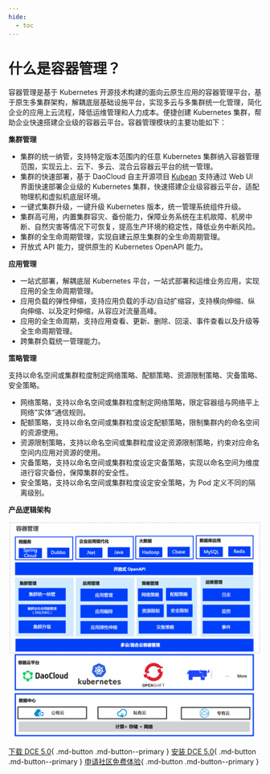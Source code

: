 ```yaml
---
hide:
  - toc
---
```


# 什么是容器管理？

容器管理是基于 Kubernetes 开源技术构建的面向云原生应用的容器管理平台，基于原生多集群架构，解耦底层基础设施平台，实现多云与多集群统一化管理，简化企业的应用上云流程，降低运维管理和人力成本。便捷创建 Kubernetes 集群，帮助企业快速搭建企业级的容器云平台。容器管理模块的主要功能如下：

**集群管理**

- 集群的统一纳管，支持特定版本范围内的任意 Kubernetes 集群纳入容器管理范围，实现云上、云下、多云、混合云容器云平台的统一管理。
- 集群的快速部署，基于 DaoCloud 自主开源项目 [Kubean](https://github.com/kubean-io/kubean) 支持通过 Web UI 界面快速部署企业级的 Kubernetes 集群，快速搭建企业级容器云平台，适配物理机和虚拟机底层环境。
- 一键式集群升级，一键升级 Kubernetes 版本，统一管理系统组件升级。
- 集群高可用，内置集群容灾、备份能力，保障业务系统在主机故障、机房中断、自然灾害等情况下可恢复，提高生产环境的稳定性，降低业务中断风险。
- 集群的全生命周期管理，实现自建云原生集群的全生命周期管理。
- 开放式 API 能力，提供原生的 Kubernetes OpenAPI 能力。

**应用管理**

- 一站式部署，解耦底层 Kubernetes 平台，一站式部署和运维业务应用，实现应用的全生命周期管理。
- 应用负载的弹性伸缩，支持应用负载的手动/自动扩缩容，支持横向伸缩、纵向伸缩、以及定时伸缩，从容应对流量高峰。
- 应用的全生命周期，支持应用查看、更新、删除、回滚、事件查看以及升级等全生命周期管理。
- 跨集群负载统一管理能力。

**策略管理**

支持以命名空间或集群粒度制定网络策略、配额策略、资源限制策略、灾备策略、安全策略。

- 网络策略，支持以命名空间或集群粒度制定网络策略，限定容器组与网络平上网络”实体“通信规则。
- 配额策略，支持以命名空间或集群粒度设定配额策略，限制集群内的命名空间的资源使用。
- 资源限制策略，支持以命名空间或集群粒度设定资源限制策略，约束对应命名空间内应用对资源的使用。
- 灾备策略，支持以命名空间或集群粒度设定灾备策略，实现以命名空间为维度进行容灾备份，保障集群的安全性。
- 安全策略，支持以命名空间或集群粒度设定安全策略，为 Pod 定义不同的隔离级别。

**产品逻辑架构**

![逻辑架构图](../images/kpanda_architect.png)

[下载 DCE 5.0](../../download/dce5.md){ .md-button .md-button--primary }
[安装 DCE 5.0](../../install/intro.md){ .md-button .md-button--primary }
[申请社区免费体验](../../dce/license0.md){ .md-button .md-button--primary }
